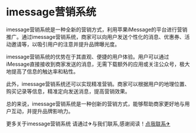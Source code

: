 # imessage营销系统

imessage营销系统是一种全新的营销方式，利用苹果iMessage的平台进行营销推广。通过imessage营销系统，商家可以向用户发送个性化的消息、优惠券、活动邀请等，以吸引用户的注意并提升品牌曝光度。

imessage营销系统的优势在于其直观、便捷的用户体验。用户可以通过iMessage直接接收到商家发送的消息，无需下载额外的应用或关注公众号，极大地提高了信息的触达率和粘性。

此外，imessage营销系统还可以实现精准营销。商家可以根据用户的地理位置、购买记录等信息，精准定向发送消息，提高营销效果。

总的来说，imessage营销系统是一种创新的营销方式，能够帮助商家更好地与用户互动，并提升品牌影响力。

更多关于imessage营销系统 请通过✈与我们联系,感谢阅读！[点我联系✈](https://us.G208.com)